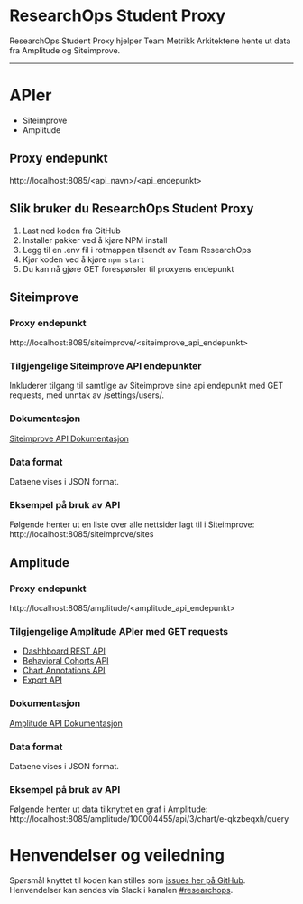 ResearchOps Student Proxy
================

ResearchOps Student Proxy hjelper Team Metrikk Arkitektene hente ut data fra Amplitude og Siteimprove.

---

# APIer

- Siteimprove
- Amplitude

## Proxy endepunkt

http://localhost:8085/<api_navn>/<api_endepunkt>

## Slik bruker du ResearchOps Student Proxy

1. Last ned koden fra GitHub
2. Installer pakker ved å kjøre NPM install
3. Legg til en .env fil i rotmappen tilsendt av Team ResearchOps
4. Kjør koden ved å kjøre `npm start`
5. Du kan nå gjøre GET forespørsler til proxyens endepunkt

## Siteimprove

### Proxy endepunkt

http://localhost:8085/siteimprove/<siteimprove_api_endepunkt>

### Tilgjengelige Siteimprove API endepunkter

Inkluderer tilgang til samtlige av Siteimprove sine api endepunkt med GET requests, med unntak av /settings/users/.

### Dokumentasjon

[Siteimprove API Dokumentasjon](https://api.siteimprove.com/v2/documentation)

### Data format

Dataene vises i JSON format.

### Eksempel på bruk av API

Følgende henter ut en liste over alle nettsider lagt til i Siteimprove:
http://localhost:8085/siteimprove/sites

## Amplitude

### Proxy endepunkt

http://localhost:8085/amplitude/<amplitude_api_endepunkt>

### Tilgjengelige Amplitude APIer med GET requests

- [Dashhboard REST API](https://www.docs.developers.amplitude.com/analytics/apis/dashboard-rest-api/)
- [Behavioral Cohorts API](https://www.docs.developers.amplitude.com/analytics/apis/behavioral-cohorts-api/)
- [Chart Annotations API](https://www.docs.developers.amplitude.com/analytics/apis/chart-annotations-api/)
- [Export API](https://www.docs.developers.amplitude.com/analytics/apis/export-api/)

### Dokumentasjon

[Amplitude API Dokumentasjon](https://developers.amplitude.com/docs/dashboard-rest-api)

### Data format

Dataene vises i JSON format.

### Eksempel på bruk av API

Følgende henter ut data tilknyttet en graf i Amplitude:
http://localhost:8085/amplitude/100004455/api/3/chart/e-qkzbeqxh/query

# Henvendelser og veiledning

Spørsmål knyttet til koden kan stilles
som [issues her på GitHub](https://github.com/navikt/reops-proxy/issues). Henvendelser kan sendes via Slack i
kanalen [#researchops](https://nav-it.slack.com/archives/C02UGFS2J4B).